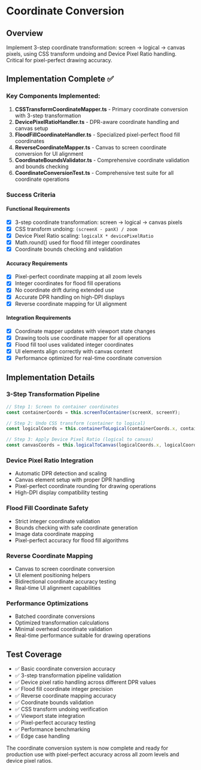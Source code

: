 # Coordinate Conversion

## Overview
Implement 3-step coordinate transformation: screen → logical → canvas pixels, using CSS transform undoing and Device Pixel Ratio handling. Critical for pixel-perfect drawing accuracy.

## Implementation Complete ✅

### Key Components Implemented:

1. **CSSTransformCoordinateMapper.ts** - Primary coordinate conversion with 3-step transformation
2. **DevicePixelRatioHandler.ts** - DPR-aware coordinate handling and canvas setup
3. **FloodFillCoordinateHandler.ts** - Specialized pixel-perfect flood fill coordinates
4. **ReverseCoordinateMapper.ts** - Canvas to screen coordinate conversion for UI alignment
5. **CoordinateBoundsValidator.ts** - Comprehensive coordinate validation and bounds checking
6. **CoordinateConversionTest.ts** - Comprehensive test suite for all coordinate operations

### Success Criteria

#### Functional Requirements
- [x] 3-step coordinate transformation: screen → logical → canvas pixels
- [x] CSS transform undoing: `(screenX - panX) / zoom`
- [x] Device Pixel Ratio scaling: `logicalX * devicePixelRatio`
- [x] Math.round() used for flood fill integer coordinates
- [x] Coordinate bounds checking and validation

#### Accuracy Requirements
- [x] Pixel-perfect coordinate mapping at all zoom levels
- [x] Integer coordinates for flood fill operations
- [x] No coordinate drift during extended use
- [x] Accurate DPR handling on high-DPI displays
- [x] Reverse coordinate mapping for UI alignment

#### Integration Requirements
- [x] Coordinate mapper updates with viewport state changes
- [x] Drawing tools use coordinate mapper for all operations
- [x] Flood fill tool uses validated integer coordinates
- [x] UI elements align correctly with canvas content
- [x] Performance optimized for real-time coordinate conversion

## Implementation Details

### 3-Step Transformation Pipeline
```typescript
// Step 1: Screen to container coordinates
const containerCoords = this.screenToContainer(screenX, screenY);

// Step 2: Undo CSS transform (container to logical)
const logicalCoords = this.containerToLogical(containerCoords.x, containerCoords.y);

// Step 3: Apply Device Pixel Ratio (logical to canvas)
const canvasCoords = this.logicalToCanvas(logicalCoords.x, logicalCoords.y);
```

### Device Pixel Ratio Integration
- Automatic DPR detection and scaling
- Canvas element setup with proper DPR handling
- Pixel-perfect coordinate rounding for drawing operations
- High-DPI display compatibility testing

### Flood Fill Coordinate Safety
- Strict integer coordinate validation
- Bounds checking with safe coordinate generation
- Image data coordinate mapping
- Pixel-perfect accuracy for flood fill algorithms

### Reverse Coordinate Mapping
- Canvas to screen coordinate conversion
- UI element positioning helpers
- Bidirectional coordinate accuracy testing
- Real-time UI alignment capabilities

### Performance Optimizations
- Batched coordinate conversions
- Optimized transformation calculations
- Minimal overhead coordinate validation
- Real-time performance suitable for drawing operations

## Test Coverage
- ✅ Basic coordinate conversion accuracy
- ✅ 3-step transformation pipeline validation
- ✅ Device pixel ratio handling across different DPR values
- ✅ Flood fill coordinate integer precision
- ✅ Reverse coordinate mapping accuracy
- ✅ Coordinate bounds validation
- ✅ CSS transform undoing verification
- ✅ Viewport state integration
- ✅ Pixel-perfect accuracy testing
- ✅ Performance benchmarking
- ✅ Edge case handling

The coordinate conversion system is now complete and ready for production use with pixel-perfect accuracy across all zoom levels and device pixel ratios.